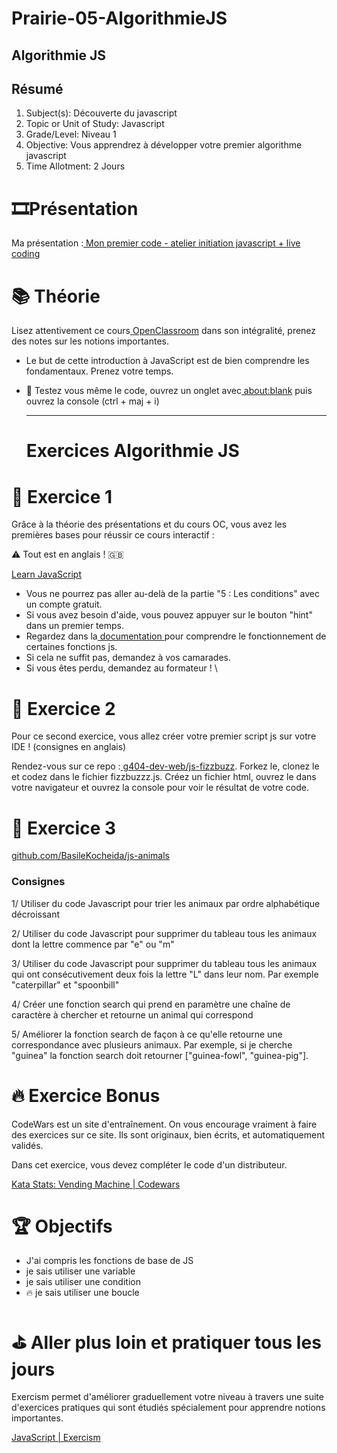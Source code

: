 # Prairie-05-AlgorithmieJS

## Algorithmie JS


## Résumé



1. Subject(s): Découverte du javascript 
2. Topic or Unit of Study: Javascript
3. Grade/Level: Niveau 1
4. Objective: Vous apprendrez à développer votre premier algorithme javascript
1. Time Allotment: 2 Jours


# 🎞️Présentation

Ma présentation :[ Mon premier code - atelier initiation javascript](https://docs.google.com/presentation/d/1IpfF8zCN9MXW-eHN2vOdMYaUsFGyfoJ1o_C9BH0x5aU/edit#slide=id.p)<span style="text-decoration:underline;"> + live coding</span>


# 📚 Théorie

Lisez attentivement ce cours[ OpenClassroom](https://openclassrooms.com/en/courses/2984401-apprenez-a-coder-avec-javascript) dans son intégralité, prenez des notes sur les notions importantes.



* Le but de cette introduction à JavaScript est de bien comprendre les fondamentaux. Prenez votre temps.
* 📄 Testez vous même le code, ouvrez un onglet avec[ about:blank](about:blank) puis ouvrez la console (ctrl + maj + i)


  ----------------------------------------------------------------------------------------------------------------------------------------------------------------------------------------------------------------------------------------------------------

  # Exercices Algorithmie JS




# 🔨 Exercice 1 

Grâce à la théorie des présentations et du cours OC, vous avez les premières bases pour réussir ce cours interactif :

⚠️ Tout est en anglais ! 🇬🇧

[Learn JavaScript](https://learnjavascript.online)



* Vous ne pourrez pas aller au-delà de la partie "5 : Les conditions" avec un compte gratuit.
* Si vous avez besoin d'aide, vous pouvez appuyer sur le bouton "hint" dans un premier temps.
* Regardez dans la[ documentation](https://developer.mozilla.org/en-US/docs/Web/javascript)<span style="text-decoration:underline;"> </span>pour comprendre le fonctionnement de certaines fonctions js.
* Si cela ne suffit pas, demandez à vos camarades.
* Si vous êtes perdu, demandez au formateur ! \



# 🔨 Exercice 2

Pour ce second exercice, vous allez créer votre premier script js sur votre IDE ! (consignes en anglais)

Rendez-vous sur ce repo :[ g404-dev-web/js-fizzbuzz](https://github.com/simplonco/js-fizzbuzz). Forkez le, clonez le et codez dans le fichier fizzbuzzz.js. Créez un fichier html, ouvrez le dans votre navigateur et ouvrez la console pour voir le résultat de votre code.


# 🔨 Exercice 3

[github.com/BasileKocheida/js-animals](https://github.com/BasileKocheida/js-animals)


### **Consignes**

1/ Utiliser du code Javascript pour trier les animaux par ordre alphabétique décroissant

2/ Utiliser du code Javascript pour supprimer du tableau tous les animaux dont la lettre commence par "e" ou "m"

3/ Utiliser du code Javascript pour supprimer du tableau tous les animaux qui ont consécutivement deux fois la lettre "L" dans leur nom. Par exemple "caterpillar" et "spoonbill"

4/ Créer une fonction search qui prend en paramètre une chaîne de caractère à chercher et retourne un animal qui correspond

5/ Améliorer la fonction search de façon à ce qu'elle retourne une correspondance avec plusieurs animaux. Par exemple, si je cherche "guinea" la fonction search doit retourner ["guinea-fowl", "guinea-pig"].


# 🔥 Exercice Bonus

CodeWars est un site d'entraînement. On vous encourage vraiment à faire des exercices sur ce site. Ils sont originaux, bien écrits, et automatiquement validés.

Dans cet exercice, vous devez compléter le code d'un distributeur.

[Kata Stats: Vending Machine | Codewars](https://www.codewars.com/kata/586e6d4cb98de09e3800014f/javascript)


# 🏆 Objectifs



* J'ai compris les fonctions de base de JS
* je sais utiliser une variable
* je sais utiliser une condition
* 🔥 je sais utiliser une boucle


# ⛳ Aller plus loin et pratiquer tous les jours

Exercism permet d'améliorer graduellement votre niveau à travers une suite d'exercices pratiques qui sont étudiés spécialement pour apprendre notions importantes.

[JavaScript | Exercism](https://exercism.org/tracks/javascript)
